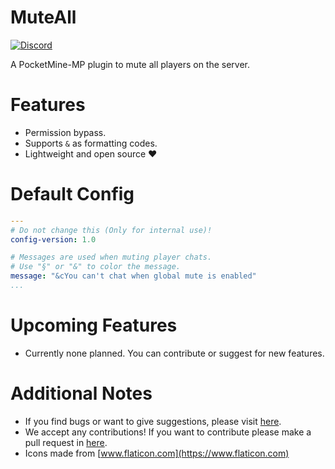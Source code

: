 # MuteAll

[![Discord](https://img.shields.io/discord/830063409000087612?color=7389D8&label=discord)](https://discord.com/invite/EggNF9hvGv)

A PocketMine-MP plugin to mute all players on the server.

# Features

- Permission bypass.
- Supports `&` as formatting codes.
- Lightweight and open source ❤️

# Default Config
```yaml
---
# Do not change this (Only for internal use)!
config-version: 1.0

# Messages are used when muting player chats.
# Use "§" or "&" to color the message.
message: "&cYou can't chat when global mute is enabled"
...

```

# Upcoming Features

- Currently none planned. You can contribute or suggest for new features.

# Additional Notes

- If you find bugs or want to give suggestions, please visit [here](https://github.com/AIPTU/MuteAll/issues).
- We accept any contributions! If you want to contribute please make a pull request in [here](https://github.com/AIPTU/MuteAll/pulls).
- Icons made from [www.flaticon.com](https://www.flaticon.com)
